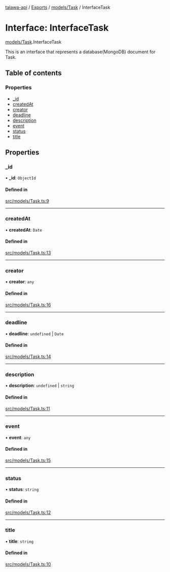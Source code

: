 [talawa-api](../README.md) / [Exports](../modules.md) / [models/Task](../modules/models_Task.md) / InterfaceTask

# Interface: InterfaceTask

[models/Task](../modules/models_Task.md).InterfaceTask

This is an interface that represents a database(MongoDB) document for Task.

## Table of contents

### Properties

- [\_id](models_Task.InterfaceTask.md#_id)
- [createdAt](models_Task.InterfaceTask.md#createdat)
- [creator](models_Task.InterfaceTask.md#creator)
- [deadline](models_Task.InterfaceTask.md#deadline)
- [description](models_Task.InterfaceTask.md#description)
- [event](models_Task.InterfaceTask.md#event)
- [status](models_Task.InterfaceTask.md#status)
- [title](models_Task.InterfaceTask.md#title)

## Properties

### \_id

• **\_id**: `ObjectId`

#### Defined in

[src/models/Task.ts:9](https://github.com/Nitya-Pasrija/talawa-api/blob/80ec51a/src/models/Task.ts#L9)

___

### createdAt

• **createdAt**: `Date`

#### Defined in

[src/models/Task.ts:13](https://github.com/Nitya-Pasrija/talawa-api/blob/80ec51a/src/models/Task.ts#L13)

___

### creator

• **creator**: `any`

#### Defined in

[src/models/Task.ts:16](https://github.com/Nitya-Pasrija/talawa-api/blob/80ec51a/src/models/Task.ts#L16)

___

### deadline

• **deadline**: `undefined` \| `Date`

#### Defined in

[src/models/Task.ts:14](https://github.com/Nitya-Pasrija/talawa-api/blob/80ec51a/src/models/Task.ts#L14)

___

### description

• **description**: `undefined` \| `string`

#### Defined in

[src/models/Task.ts:11](https://github.com/Nitya-Pasrija/talawa-api/blob/80ec51a/src/models/Task.ts#L11)

___

### event

• **event**: `any`

#### Defined in

[src/models/Task.ts:15](https://github.com/Nitya-Pasrija/talawa-api/blob/80ec51a/src/models/Task.ts#L15)

___

### status

• **status**: `string`

#### Defined in

[src/models/Task.ts:12](https://github.com/Nitya-Pasrija/talawa-api/blob/80ec51a/src/models/Task.ts#L12)

___

### title

• **title**: `string`

#### Defined in

[src/models/Task.ts:10](https://github.com/Nitya-Pasrija/talawa-api/blob/80ec51a/src/models/Task.ts#L10)
